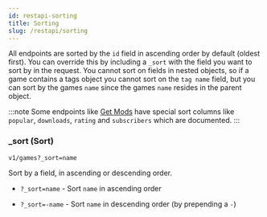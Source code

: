 ```yaml
---
id: restapi-sorting
title: Sorting
slug: /restapi/sorting
---
```


All endpoints are sorted by the `id` field in ascending order by default (oldest first). You can override this by including a `_sort` with the field you want to sort by in the request. You cannot sort on fields in nested objects, so if a game contains a tags object you cannot sort on the `tag name` field, but you can sort by the games `name` since the games `name` resides in the parent object.

:::note
Some endpoints like [Get Mods](/restapi/docs/get-mods) have special sort columns like `popular`, `downloads`, `rating` and `subscribers` which are documented.
:::

### _sort (Sort)

```
v1/games?_sort=name
```

Sort by a field, in ascending or descending order.

- `?_sort=name` - Sort `name` in ascending order

- `?_sort=-name` - Sort `name` in descending order (by prepending a `-`)

